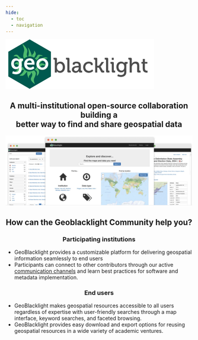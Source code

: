 ```yaml
---
hide:
  - toc
  - navigation
---
```

<style>
.md-typeset h1 {
    visibility: hidden;
    line-height: 0;
    margin: 0;
    padding: 0;
  }
</style>

<img src="./images/geoblacklight-logo@2x.png" alt="GeoBlacklight Logo" class="center">


<h2 style="text-align: center;">A multi-institutional open-source collaboration building a </br>better way to find and share geospatial data</h2>

![](images/gbl-multipage.png)

<h2 style="text-align: center;">How can the Geoblacklight Community  help you?</h2>

<div id="grid-line">
	
<div class="cell">
<h3 style="text-align: center;">Participating institutions</h3>
<ul>
<li>GeoBlacklight provides a customizable platform for delivering geospatial information seamlessly to end users</li>
<li>Participants can connect to other contributors through our active <a href = "community/#how-to-connect">communication channels</a> and learn best practices for software and metadata implementation.</li>
</ul>
</div>

<div class="cell">
<h3 style="text-align: center;">End users</h3>
<ul>
<li>GeoBlacklight makes geospatial resources accessible to all users regardless of expertise with user-friendly searches through a map interface, keyword searches, and faceted browsing.</li>
<li>GeoBlacklight provides easy download and export options for reusing geospatial resources in a wide variety of academic ventures.</li>
</ul>
</div>

</div>